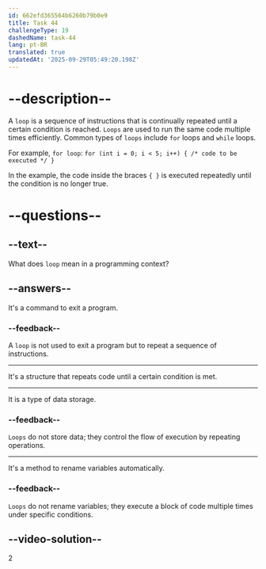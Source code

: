 ```yaml
---
id: 662efd365564b6260b79b0e9
title: Task 44
challengeType: 19
dashedName: task-44
lang: pt-BR
translated: true
updatedAt: '2025-09-29T05:49:20.198Z'
---
```


# --description--

A `loop` is a sequence of instructions that is continually repeated until a certain condition is reached. `Loops` are used to run the same code multiple times efficiently. Common types of `loops` include `for` loops and `while` loops. 

For example, `for loop`: `for (int i = 0; i < 5; i++) { /* code to be executed */ }`

In the example, the code inside the braces `{ }` is executed repeatedly until the condition is no longer true.

# --questions--

## --text--

What does `loop` mean in a programming context?

## --answers--

It's a command to exit a program.

### --feedback--

A `loop` is not used to exit a program but to repeat a sequence of instructions.

---

It's a structure that repeats code until a certain condition is met.

---

It is a type of data storage.

### --feedback--

`Loops` do not store data; they control the flow of execution by repeating operations.

---

It's a method to rename variables automatically.

### --feedback--

`Loops` do not rename variables; they execute a block of code multiple times under specific conditions.

## --video-solution--

2
